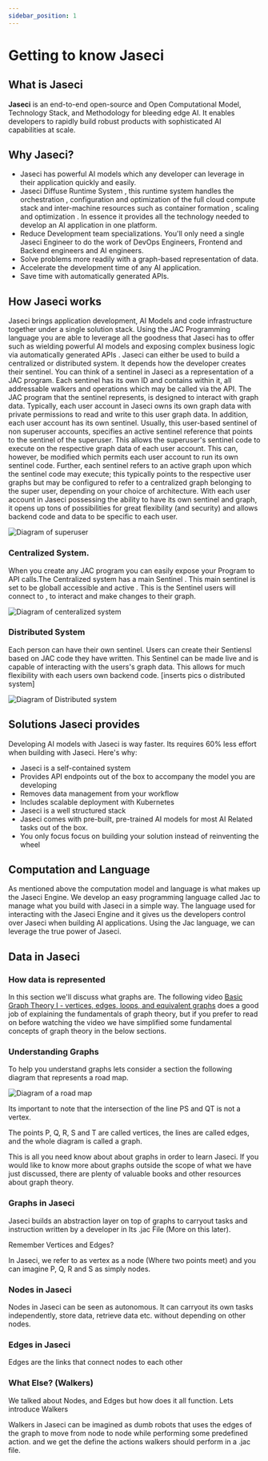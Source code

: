 ```yaml
---
sidebar_position: 1
---
```


# Getting to know Jaseci

## What is Jaseci

**Jaseci** is an end-to-end open-source and Open Computational Model, Technology Stack, and Methodology for bleeding edge AI. It enables developers to rapidly build robust products with sophisticated AI capabilities at scale.

## Why Jaseci?

- Jaseci has powerful AI models which any developer can leverage in their application quickly and easily.
- Jaseci Diffuse Runtime System , this runtime system handles the orchestration , configuration and optimization of the full cloud compute stack and inter-machine resources such as container formation , scaling and optimization . In essence it provides all the technology needed to develop an AI application in one platform.
- Reduce Development team specializations. You'll only need a single Jaseci Engineer to do the work of DevOps Engineers, Frontend and Backend engineers and AI engineers.
- Solve problems more readily with a graph-based representation of data.
- Accelerate the development time of any AI application.
- Save time with automatically generated APIs.

## How Jaseci works 
Jaseci brings application development, AI Models and code infrastructure together under a single solution stack. Using the JAC Programming language you are able to leverage all the goodness that Jaseci has to offer such as wielding powerful AI models and exposing complex business logic via automatically generated APIs . 
Jaseci can either be used to build a centralized or distributed system. It depends how the developer creates their sentinel. You can think of a sentinel in Jaseci as a representation of a JAC program. Each sentinel has its own ID and contains within it, all addressable walkers and operations which may be called via the API.  The JAC program that the sentinel represents, is designed to interact with graph data. Typically, each user account in Jaseci owns its own graph data with private permissions to read and write to this user graph data. In addition, each user account has its own sentinel. Usually, this user-based sentinel of non superuser accounts, specifies an active sentinel reference that points to the sentinel of the superuser. This allows the superuser's sentinel code to execute on the respective graph data of each user account. This can, however, be modified which permits each user account to run its own sentinel code. Further, each sentinel refers to an active graph upon which the sentinel code may execute; this typically points to the respective user graphs but may be configured to refer to a centralized graph belonging to the super user, depending on your choice of architecture. With each user account in Jaseci possessing the ability to have its own sentinel and graph, it opens up tons of possibilities for great flexibility (and security) and allows backend code and data to be specific to each user.



![Diagram of superuser](/img/tutorial/getting_started/Superuser.jpeg)

### Centralized System. 

When you create any JAC program you can easily expose your Program to API calls.The Centralized system has a main Sentinel . This main sentinel is set to be globall accessible and active . This is the Sentinel users will connect to , to interact and make changes to their graph.

![Diagram of centeralized system](/img/tutorial/centralized.jpeg)


### Distributed System 
Each person can have their own sentinel. Users can create their Sentiensl based on JAC code they have written. This Sentinel can be made live and is capable of interacting with the users's graph data. This allows for much flexibility with each users own backend code.
[inserts pics o distributed system]

![Diagram of Distributed system](/img/tutorial/Distributed.jpeg)


## Solutions Jaseci provides

Developing AI models with Jaseci is way faster. Its requires 60% less effort when building with Jaseci. Here's why:

- Jaseci is a self-contained system
- Provides API endpoints out of the box to accompany the model you are developing
- Removes data management from your workflow
- Includes scalable deployment with Kubernetes
- Jaseci is a well structured stack
- Jaseci comes with pre-built, pre-trained AI models for most AI Related tasks out of the box.
- You only focus focus on building your solution instead of reinventing the wheel

## Computation and Language

As mentioned above the computation model and language is what makes up the Jaseci Engine. We develop an easy programming language called Jac to manage what you build with Jaseci in a simple way. The language used for interacting with the Jaseci Engine and it gives us the developers control over Jaseci when building AI applications. Using the Jac language, we can leverage the true power of Jaseci.

## Data in Jaseci

### How data is represented

In this section we'll discuss what graphs are. The following video [Basic Graph Theory I - vertices, edges, loops, and equivalent graphs](https://www.youtube.com/watch?v=2RdnHdbgvNg) does a good job of explaining the fundamentals of graph theory, but if you prefer to read on before watching the video we have simplified some fundamental concepts of graph theory in the below sections.


### Understanding Graphs

To help you understand graphs lets consider a section the following diagram that represents a road map.

![Diagram of a road map](/img/tutorial/getting_started/introduction_to_graphs_road_map.png)

Its important to note that the intersection of the line PS and QT is not a vertex.

The points P, Q, R, S and T are called vertices, the lines are called edges, and the whole diagram is called a graph.

This is all you need know about about graphs in order to learn Jaseci. If you would like to know more about graphs outside the scope of what we have just discussed, there are plenty of valuable books and other resources about graph theory.

### Graphs in Jaseci

Jaseci builds an abstraction layer on top of graphs to carryout tasks and instruction written by a developer in Its .jac File (More on this later).

Remember Vertices and Edges?

In Jaseci, we refer to as vertex as a node (Where two points meet) and you can imagine P, Q, R and S as simply nodes.

### Nodes in Jaseci

Nodes in Jaseci can be seen as autonomous. It can carryout its own tasks independently, store data, retrieve data etc. without depending on other nodes.

### Edges in Jaseci

Edges are the links that connect nodes to each other

### What Else? (Walkers)

We talked about Nodes, and Edges but how does it all function. Lets introduce Walkers

Walkers in Jaseci can be imagined as dumb robots that uses the edges of the graph to move from node to node while performing some predefined action. and we get the define the actions walkers should perform in a .jac file.
